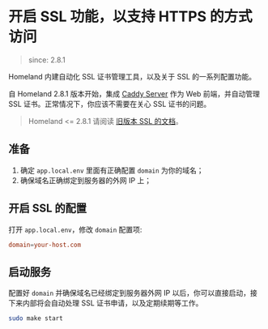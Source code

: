 # 开启 SSL 功能，以支持 HTTPS 的方式访问

> since: 2.8.1

Homeland 内建自动化 SSL 证书管理工具，以及关于 SSL 的一系列配置功能。

自 Homeland 2.8.1 版本开始，集成 [Caddy Server](https://caddyserver.com/) 作为 Web 前端，并自动管理 SSL 证书。正常情况下，你应该不需要在关心 SSL 证书的问题。

> Homeland <= 2.8.1 请阅读 [旧版本 SSL 的文档](/docs/ssl-legecy/)。

## 准备

1. 确定 `app.local.env` 里面有正确配置 `domain` 为你的域名；
2. 确保域名正确绑定到服务器的外网 IP 上；

## 开启 SSL 的配置

打开 `app.local.env`，修改 `domain` 配置项:

```conf
domain=your-host.com
```

## 启动服务

配置好 `domain` 并确保域名已经绑定到服务器外网 IP 以后，你可以直接启动，接下来内部将会自动处理 SSL 证书申请，以及定期续期等工作。

```bash
sudo make start
```
